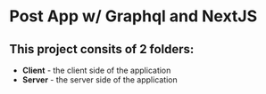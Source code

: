 # Post App w/ Graphql and NextJS

## This project consits of 2 folders:

- **Client** - the client side of the application
- **Server** - the server side of the application
